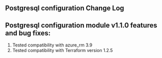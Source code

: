 ## Postgresql configuration Change Log
## Postgresql configuration module v1.1.0 features and bug fixes:
1. Tested compatibility with azure_rm 3.9
2. Tested compatibility with Terraform version 1.2.5
